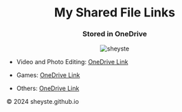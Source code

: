 <h1 align="center">My Shared File Links</h1>
<h3 align="center">Stored in OneDrive</h3>

<p align="center"> <img src="https://komarev.com/ghpvc/?username=sheyste&label=Profile%20views&color=0e75b6&style=flat" alt="sheyste" /> </p>

- Video and Photo Editing: <a href="https://sheyst-my.sharepoint.com/:f:/g/personal/sheyste_sheyst_onmicrosoft_com/EnsJehgtFRtBu_5lSz0wYGMBx7clPupf_QP-6Obggveulg?e=4xUkkR" target="_blank">OneDrive Link</a>

- Games: <a href="https://sheyst-my.sharepoint.com/:f:/g/personal/sheyste_sheyst_onmicrosoft_com/EuQoSJ-_eV1Kq3qIMTMlgcABdKM6Scfrea7LkxWMBTUz6g?e=kYjeyi" target="_blank">OneDrive Link</a>

- Others: <a href="" target="_blank">OneDrive Link</a>


<footer>&copy; 2024 sheyste.github.io</footer>
